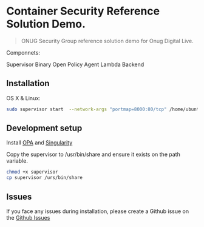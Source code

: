 # Container Security Reference Solution Demo.
> ONUG Security Group reference solution demo for Onug Digital Live.


Componnets: 

Supervisor Binary
Open Policy Agent
Lambda Backend

## Installation

OS X & Linux:

 
```sh
sudo supervisor start  --network-args "portmap=8000:80/tcp" /home/ubuntu/nginx.sif --instancename web1
```



## Development setup

Install [OPA](https://www.openpolicyagent.org/)  and [Singularity](https://singularity.lbl.gov/) 

Copy the supervisor to /usr/bin/share and ensure it exists on the path variable.
```sh
chmod +x supervisor
cp supervisor /urs/bin/share
```

## Issues

If you face any issues during installation, please create a Github issue on the [Github Issues](https://github.com/onug/Security/issues)
